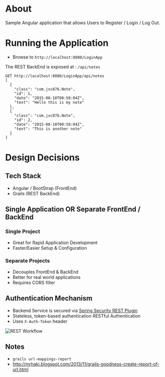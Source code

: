 # About

Sample Angular application that allows Users to Register / Login / Log Out. 

# Running the Application

* Browse to `http://localhost:8080/LoginApp`

The REST BackEnd is exposed at : `/api/notes`

```
GET http://localhost:8080/LoginApp/api/notes 
[
  {
    "class": "com.jxc876.Note",
    "id": 1,
    "date": "2015-08-10T00:58:04Z",
    "text": "Hello this is my note"
  },
  {
    "class": "com.jxc876.Note",
    "id": 2,
    "date": "2015-08-10T00:58:04Z",
    "text": "This is another note"
  }
]
```


# Design Decisions

## Tech Stack

* Angular / BootStrap (FrontEnd)
* Grails (REST BackEnd)


## Single Application OR Separate FrontEnd / BackEnd

### Single Project

* Great for Rapid Application Development
* Faster/Easier Setup & Configuration

### Separate Projects

* Decouples FrontEnd & BackEnd
* Better for real world applications
* Requires CORS filter

## Authentication Mechanism 

* Backend Service is secured via [Spring Security REST Plugin](https://grails.org/plugin/spring-security-rest)
* Stateless, token-based authentication RESTful Authentication
* Uses `X-Auth-Token` header

![REST Workflow](http://alvarosanchez.github.io/grails-spring-security-rest/1.5.1/docs/img/rest.png)


## Notes

* `grails url-mappings-report`
* http://mrhaki.blogspot.com/2013/11/grails-goodness-create-report-of-url.html 

